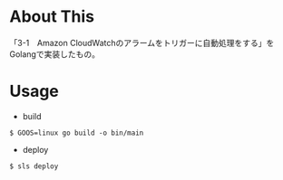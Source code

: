 # About This

「3-1　Amazon CloudWatchのアラームをトリガーに自動処理をする」をGolangで実装したもの。

# Usage

* build

```
$ GOOS=linux go build -o bin/main
```

* deploy

```
$ sls deploy
```
